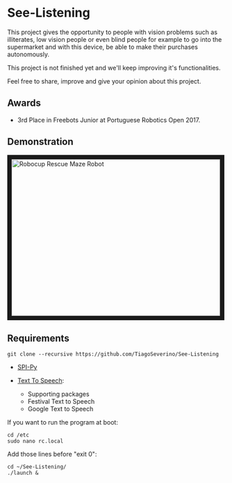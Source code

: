 See-Listening
==============

This project gives the opportunity to people with vision problems such as illiterates, low vision people or even blind people for example to go into the supermarket and with this device, be able to make their purchases autonomously.

This project is not finished yet and we'll keep improving it's functionalities.

Feel free to share, improve and give your opinion about this project.

## Awards
  - 3rd Place in Freebots Junior at Portuguese Robotics Open 2017.

## Demonstration
<a href="https://www.youtube.com/watch?v=Mw69nKu73a0" target="_blank"><img src="https://i.ytimg.com/vi/Mw69nKu73a0/hqdefault.jpg" 
alt="Robocup Rescue Maze Robot" width="480" height="360" border="10" /></a>

## Requirements

    git clone --recursive https://github.com/TiagoSeverino/See-Listening

  - [SPI-Py](https://github.com/lthiery/SPI-Py)

  - [Text To Speech](http://elinux.org/RPi_Text_to_Speech_(Speech_Synthesis)):
    * Supporting packages
    * Festival Text to Speech
    * Google Text to Speech

If you want to run the program at boot:

    cd /etc
    sudo nano rc.local

Add those lines before "exit 0":

    cd ~/See-Listening/
    ./launch &

